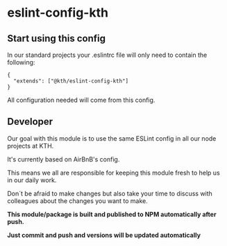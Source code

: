 # eslint-config-kth

## Start using this config

In our standard projects your .eslintrc file will only need to contain the following:

```
{
  "extends": ["@kth/eslint-config-kth"]
}
```

All configuration needed will come from this config.

## Developer

Our goal with this module is to use the same ESLint config in all our node projects at KTH.

It's currently based on AirBnB's config.

This means we all are responsible for keeping this module fresh to help us in our daily work.

Don´t be afraid to make changes but also take your time to discuss with colleagues about the changes you want to make.

**This module/package is built and published to NPM automatically after push.**

**Just commit and push and versions will be updated automatically**

